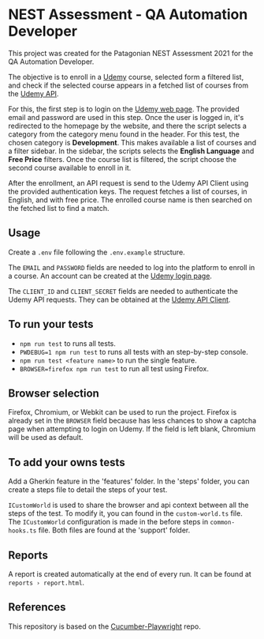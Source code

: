 # NEST Assessment - QA Automation Developer

This project was created for the Patagonian NEST Assessment 2021 for the QA Automation Developer.

The objective is to enroll in a [Udemy](https://www.udemy.com/) course, selected form a filtered list, and check if the selected course appears in a fetched list of courses from the [Udemy API](https://www.udemy.com/developers/affiliate/).

For this, the first step is to login on the [Udemy web page](https://www.udemy.com/join/login-popup/). The provided email and password are used in this step. Once the user is logged in, it's redirected to the homepage by the website, and there the script selects a category from the category menu found in the header. For this test, the chosen category is **Development**. This makes available a list of courses and a filter sidebar. In the sidebar, the scripts selects the **English Language** and **Free Price** filters. Once the course list is filtered, the script choose the second course available to enroll in it.

After the enrollment, an API request is send to the Udemy API Client using the provided authentication keys. The request fetches a list of courses, in English, and with free price. The enrolled course name is then searched on the fetched list to find a match.

## Usage

Create a `.env` file following the `.env.example` structure.

The `EMAIL` and `PASSWORD` fields are needed to log into the platform to enroll in a course. An account can be created at the [Udemy login page](https://www.udemy.com/join/login-popup/).

The `CLIENT_ID` and `CLIENT_SECRET` fields are needed to authenticate the Udemy API requests. They can be obtained at the [Udemy API Client](https://www.udemy.com/user/edit-api-clients).

## To run your tests

- `npm run test` to runs all tests.
- `PWDEBUG=1 npm run test` to runs all tests with an step-by-step console.
- `npm run test <feature name>` to run the single feature.
- `BROWSER=firefox npm run test` to run all test using Firefox.

## Browser selection

Firefox, Chromium, or Webkit can be used to run the project. Firefox is already set in the `BROWSER` field because has less chances to show a captcha page when attempting to login on Udemy. If the field is left blank, Chromium will be used as default.

## To add your owns tests

Add a Gherkin feature in the 'features' folder. In the 'steps' folder, you can create a steps file to detail the steps of your test.

`ICustomWorld` is used to share the browser and api context between all the steps of the test. To modify it, you can found in the `custom-world.ts` file. The `ICustomWorld` configuration is made in the before steps in `common-hooks.ts` file. Both files are found at the 'support' folder.

## Reports

A report is created automatically at the end of every run. It can be found at `reports › report.html`.

## References

This repository is based on the [Cucumber-Playwright](https://github.com/Tallyb/cucumber-playwright) repo.